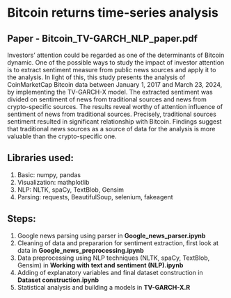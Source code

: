 # Bitcoin returns time-series analysis
## Paper - **Bitcoin_TV-GARCH_NLP_paper.pdf**

Investors’ attention could be regarded as one of the determinants of Bitcoin dynamic. One of the possible ways to study the impact of investor attention is to extract sentiment measure from public news sources and apply it to the analysis. In light of this, this study presents the analysis of CoinMarketCap Bitcoin data between January 1, 2017 and March 23, 2024, by implementing the TV-GARCH-X model. The extracted sentiment was divided on sentiment of news from traditional sources and news from crypto-specific sources. The results reveal worthy of attention influence of sentiment of news from traditional sources. Precisely, traditional sources sentiment resulted in significant relationship with Bitcoin. Findings suggest that traditional news sources as a source of data for the analysis is more valuable than the crypto-specific one.

## Libraries used: 
1) Basic: numpy, pandas
2) Visualization: mathplotlib
3) NLP: NLTK, spaCy, TextBlob, Gensim
4) Parsing: requests, BeautifulSoup, selenium, fakeagent

## Steps:  
1) Google news parsing using parser in **Google_news_parser.ipynb**
2) Cleaning of data and prepararion for sentiment extraction, first look at data in **Google_news_preprocessing.ipynb**
3) Data preprocessing using NLP techniques (NLTK, spaCy, TextBlob, Gensim) in **Working with text and sentiment (NLP).ipynb**
4) Adding of explanatory variables and final dataset construction in **Dataset construction.ipynb**
5) Statistical analysis and building a models in **TV-GARCH-X.R**
